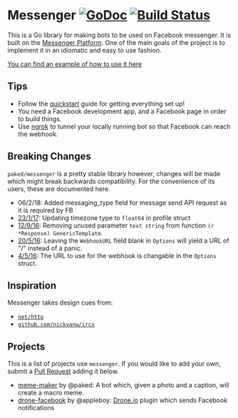 # Messenger [![GoDoc](https://godoc.org/github.com/paked/messenger?status.svg)](https://godoc.org/github.com/paked/messenger) [![Build Status](https://travis-ci.org/paked/messenger.svg?branch=master)](https://travis-ci.org/paked/messenger)

This is a Go library for making bots to be used on Facebook messenger. It is built on the [Messenger Platform](https://developers.facebook.com/docs/messenger-platform). One of the main goals of the project is to implement it in an idiomatic and easy to use fashion.

[You can find an example of how to use it here](https://github.com/paked/messenger/blob/master/cmd/bot/main.go)

## Tips

- Follow the [quickstart](https://developers.facebook.com/docs/messenger-platform/quickstart) guide for getting everything set up!
- You need a Facebook development app, and a Facebook page in order to build things.
- Use [ngrok](https://ngrok.com) to tunnel your locally running bot so that Facebook can reach the webhook.

## Breaking Changes

`paked/messenger` is a pretty stable library however, changes will be made which might break backwards compatibility. For the convenience of its users, these are documented here.


- 06/2/18: Added messaging_type field for message send API request as it is required by FB
- [23/1/17](https://github.com/paked/messenger/commit/1145fe35249f8ce14d3c0a52544e4a4babdc15a4): Updating timezone type to `float64` in profile struct
- [12/9/16](https://github.com/paked/messenger/commit/47f193fc858e2d710c061e88b12dbd804a399e57): Removing unused parameter `text string` from function `(r *Response) GenericTemplate`.
- [20/5/16](https://github.com/paked/messenger/commit/1dc4bcc67dec50e2f58436ffbc7d61ca9da5b943): Leaving the `WebhookURL` field blank in `Options` will yield a URL of "/" instead of a panic.
- [4/5/16](https://github.com/paked/messenger/commit/eb0e72a5dcd3bfaffcfe88dced6d6ac5247f9da1): The URL to use for the webhook is changable in the `Options` struct.

## Inspiration

Messenger takes design cues from:

- [`net/http`](https://godoc.org/net/http)
- [`github.com/nickvanw/ircx`](https://github.com/nickvanw/ircx)

## Projects

This is a list of projects use `messenger`. If you would like to add your own, submit a [Pull Request](https://github.com/paked/messenger/pulls/new) adding it below.

- [meme-maker](https://github.com/paked/meme-maker) by @paked: A bot which, given a photo and a caption, will create a macro meme.
- [drone-facebook](https://github.com/appleboy/drone-facebook) by @appleboy: [Drone.io](https://drone.io) plugin which sends Facebook notifications
